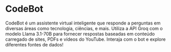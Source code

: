 # CodeBot
CodeBot é um assistente virtual inteligente que responde a perguntas em diversas áreas como tecnologia, ciências, e mais. Utiliza a API Groq com o modelo Llama 3.1-70B para fornecer respostas baseadas em conteúdo carregado de sites, PDFs e vídeos do YouTube. Interaja com o bot e explore diferentes fontes de dados!
